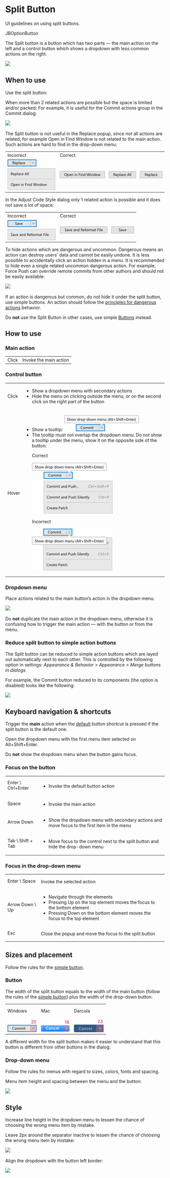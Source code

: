 <!-- Copyright 2000-2024 JetBrains s.r.o. and contributors. Use of this source code is governed by the Apache 2.0 license. -->

# Split Button

<link-summary>UI guidelines on using split buttons.</link-summary>

<tldr>
JBOptionButton
</tldr>

The Split button is a button which has two parts — the main action on the left and a control button which shows a dropdown with less common actions on the right.

![](button-and-dropdown-menu.png)

## When to use

<p>Use the split button:</p>

When more than 2 related actions are possible but the space is limited and/or packed:
For example, it is useful for the Commit actions group in the Commit dialog:

![](button-and-dropdown-menu.png)

<p>The Split button is not useful in the Replace popup, since not all actions are related, for example Open in Find Window is not related to the main action. Such actions are hard to find in the drop-down menu:</p>

<table>
<tr>
<td>Incorrect</td>
<td>Correct</td>
</tr>
<tr>
<td>
<img src="../../../images/ui/split_button/not-related-incorrect.png"/>
</td>
<td>
<img src="../../../images/ui/split_button/not-related.png"/></td>
</tr>

</table>

<p>In the Adjust Code Style dialog only 1 related action is possible and it does not save a lot of space:</p>
<table>
<tr>
<td>Incorrect</td>
<td>Correct</td>
</tr>
<tr>
<td>
<img src="../../../images/ui/split_button/space-not-limited-incorrect.png"/>
</td>
<td>
<img src="../../../images/ui/split_button/space-not-limited.png"/></td>
</tr>

</table>

To hide actions which are dangerous and uncommon. Dangerous means an action can destroy users’ data and cannot be easily undone. It is less possible to accidentally click an action hidden in a menu.  It is recommended to hide even a single related uncommon dangerous action.
For example, Force Push can override remote commits from other authors and should not be easily available:

![](dangerous.png)

<p>If an action is dangerous but common, do not hide it under the split button, use simple buttons. An action should follow the <a href="dangerous_actions.md">principles for dangerous actions</a> behavior.</p>

Do **not** use the Split Button in other cases, use simple [Buttons](button.topic) instead.

## How to use

### Main action

<table style="none">
  <tr>
    <td>Click</td>
    <td>Invoke the main action</td>
  </tr>
</table>


### Control button

<table style="none">
  <tr>
    <td>Click</td>
    <td>
        <ul>
            <li>Show a dropdown menu with secondary actions</li>
            <li>Hide the menu on clicking outside the menu, or on the second click on the right part of the button</li>
        </ul>
    </td>
  </tr>
  <tr>
    <td>Hover</td>
    <td>
        <ul>
            <li>Show a tooltip:
                <img src="../../../images/ui/split_button/tooltip-button.png" /></li>
            <li>
                The tooltip must not overlap the dropdown menu. Do not show a tooltip under the menu, show it on the opposite side of the button:
                <p>Correct</p>
                <img src="../../../images/ui/split_button/tooltip-correct.png" />
                <p>Incorrect</p>
                <img src="../../../images/ui/split_button/tooltip-incorrect.png" />
            </li>
        </ul>
    </td>
  </tr>
</table>


### Dropdown menu

Place actions related to the main button’s action in the dropdown menu.

![](dropdown-menu.png)

Do **not** duplicate the main action in the dropdown menu, otherwise it is confusing how to trigger the main action — with the button or from the menu.

### Reduce split button to simple action buttons

The Split button can be reduced to simple action buttons which are layed out automatically next to each other. This is controlled by the following option in settings:
_Appearance & Behavior > Appearance > Merge buttons in dialogs_

<p>For example, the Commit button reduced to its components (the option is disabled) looks like the following:</p>

![](reduced.png)

## Keyboard navigation & shortcuts

Trigger the **main** action when the [default](button.topic#default) button shortcut is pressed if the split button is the default one.

Open the dropdown menu with the first menu item selected on <shortcut>Alt+Shift+Enter</shortcut>.

Do **not** show the dropdown menu when the button gains focus.

### Focus on the button

<table style="none">
  <tr>
    <td><p style="margin-top:10px"><shortcut>Enter \ Ctrl+Enter</shortcut></p></td>
    <td><ul><li>Invoke the default button action</li></ul></td>
  </tr>
  <tr>
    <td><p style="margin-top:10px"><shortcut>Space</shortcut></p></td>
    <td><ul><li>Invoke the main action</li></ul></td>
  </tr>
  <tr>
    <td><p style="margin-top:10px"><shortcut>Arrow Down</shortcut></p></td>
    <td><ul><li>Show the dropdown menu with secondary actions and move focus to the first item in the menu</li></ul></td>
  </tr>
  <tr>
    <td><p style="margin-top:10px"><shortcut>Tab \ Shift + Tab</shortcut></p></td>
    <td><ul><li>Move focus to the control next to the split button and hide the drop-down menu</li></ul></td>
  </tr>
</table>


### Focus in the drop-down menu

<table style="none">
  <tr>
    <td><p style="margin-top:10px"><shortcut>Enter \ Space</shortcut></p></td>
    <td>Invoke the selected action</td>
  </tr>
  <tr>
    <td><p style="margin-top:10px"><shortcut>Arrow Down \ Up</shortcut></p></td>
    <td>
        <ul>
            <li>Navigate through the elements</li>
            <li>Pressing Up on the top element moves the focus to the bottom element</li>
            <li>Pressing Down on the bottom element moves the focus to the top element</li>
        </ul>
    </td>
  </tr>
  <tr>
    <td><p style="margin-top:10px"><shortcut>Esc</shortcut></p></td>
    <td>Close the popup and move the focus to the split button</td>
  </tr>
</table>

## Sizes and placement
Follow the rules for the [simple button](button.topic#sizes-and-placement).

### Button

The width of the split button equals to the width of the main button (follow the rules of the [simple button](button.topic)) plus the width of the drop-down button.

<table>
  <tr>
    <td><p style="margin-top:10px">Windows</p></td>
    <td><p style="margin-top:10px">Mac</p></td>
    <td><p style="margin-top:10px">Darcula</p></td>
  </tr>
  <tr>
    <td><img src="../../../images/ui/split_button/win-button-size.png" /></td>
    <td><img src="../../../images/ui/split_button/mac-sizes.png" /></td>
    <td><img src="../../../images/ui/split_button/darcula-sizes.png" /></td>
  </tr>
</table>


A different width for the split button makes it easier to understand that this button is different from other buttons in the dialog.

### Drop-down menu

Follow the rules for menus with regard to sizes, colors, fonts and spacing.

Menu item height and spacing between the menu and the button:

![](button-and-dropdown-sizes.png)


## Style

Increase line height in the dropdown menu to lessen the chance of choosing the wrong menu item by mistake.

Leave 2px around the separator inactive to lessen the chance of choosing the wrong menu item by mistake:

![](selected.png)

Align the dropdown with the button left border:

![](alignment.png)

